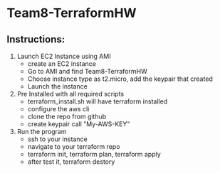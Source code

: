 # Team8-TerraformHW

## Instructions:
1. Launch EC2 Instance using AMI
    - create an EC2 instance 
    - Go to AMI and find Team8-TerraformHW
    - Choose instance type as t2.micro, add the keypair that created
    - Launch the instance
2. Pre Installed with all required scripts
    - terraform_install.sh will have terraform installed
    - configure the aws cli
    - clone the repo from github
    - create keypair call "My-AWS-KEY"
3. Run the program
    - ssh to your instance
    - navigate to your terraform repo
    - terraform init, terraform plan, terraform apply
    - after test it, terraform destory
